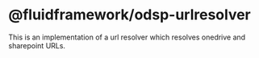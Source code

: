 # @fluidframework/odsp-urlresolver

This is an implementation of a url resolver which resolves onedrive and sharepoint URLs.
